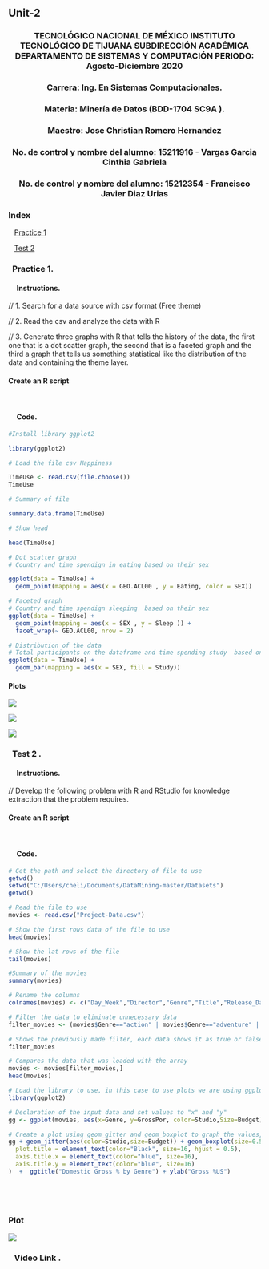 ## Unit-2


### <p align="center" > TECNOLÓGICO NACIONAL DE MÉXICO INSTITUTO TECNOLÓGICO DE TIJUANA SUBDIRECCIÓN ACADÉMICA DEPARTAMENTO DE SISTEMAS Y COMPUTACIÓN PERIODO: Agosto-Diciembre  2020</p>

###  <p align="center">  Carrera: Ing. En Sistemas Computacionales. 
### <p align="center"> Materia: 	Minería de Datos  (BDD-1704 SC9A	).</p>

### <p align="center">  Maestro: Jose Christian Romero Hernandez	</p>
### <p align="center">  No. de control y nombre del alumno: 15211916 - Vargas Garcia Cinthia Gabriela</p>
### <p align="center">  No. de control y nombre del alumno: 15212354 - Francisco Javier Diaz Urias </p>

### Index
&nbsp;&nbsp;&nbsp;[Practice 1](#practice-1)  

&nbsp;&nbsp;&nbsp;[Test 2](#Test-2)  

### &nbsp;&nbsp;Practice 1.

#### &nbsp;&nbsp;&nbsp;&nbsp; Instructions.

// 1. Search for a data source with csv format (Free theme)

// 2. Read the csv and analyze the data with R

// 3. Generate three graphs with R that tells the history of the data, the first one that is a dot scatter graph, the second that is a faceted graph and the third a graph that tells us something statistical like the distribution of the data and containing the theme layer.
   


               
#### Create an R script 
     
</br>

#### &nbsp;&nbsp;&nbsp;&nbsp; Code.

``` R
#Install library ggplot2

library(ggplot2)

# Load the file csv Happiness

TimeUse <- read.csv(file.choose())
TimeUse

# Summary of file 

summary.data.frame(TimeUse)

# Show head 

head(TimeUse)

# Dot scatter graph
# Country and time spendign in eating based on their sex

ggplot(data = TimeUse) +
  geom_point(mapping = aes(x = GEO.ACL00 , y = Eating, color = SEX))

# Faceted graph
# Country and time spendign sleeping  based on their sex
ggplot(data = TimeUse) +
  geom_point(mapping = aes(x = SEX , y = Sleep )) +
  facet_wrap(~ GEO.ACL00, nrow = 2)

# Distribution of the data
# Total participants on the dataframe and time spending study  based on their sex
ggplot(data = TimeUse) +
  geom_bar(mapping = aes(x = SEX, fill = Study))

```


#### Plots


![](https://github.com/CinthiaBV/DataMining/blob/Unit-2/puntos.JPG?raw=true)

![](https://github.com/CinthiaBV/DataMining/blob/Unit-2/facetas.JPG?raw=true)

![](https://github.com/CinthiaBV/DataMining/blob/Unit-2/distribucion.JPG?raw=true)

### &nbsp;&nbsp;Test 2 .

#### &nbsp;&nbsp;&nbsp;&nbsp; Instructions.

// Develop the following problem with R and RStudio for knowledge extraction
that the problem requires.

               
#### Create an R script 
     
</br>

#### &nbsp;&nbsp;&nbsp;&nbsp; Code.

``` R
# Get the path and select the directory of file to use
getwd()
setwd("C:/Users/cheli/Documents/DataMining-master/Datasets")
getwd()

# Read the file to use
movies <- read.csv("Project-Data.csv")

# Show the first rows data of the file to use
head(movies)

# Show the lat rows of the file
tail(movies)

#Summary of the movies
summary(movies)

# Rename the columns 
colnames(movies) <- c("Day_Week","Director","Genre","Title","Release_Date","Studio","Adjusted Gross","Budget","Gross","IMDb_Rating","MovieLens_Rating","Overseas","Overseas%","Profit","Profit%","Runtime","US","GrossPor")

# Filter the data to eliminate unnecessary data
filter_movies <- (movies$Genre=="action" | movies$Genre=="adventure" | movies$Genre=="animation" | movies$Genre=="comedy" | movies$Genre=="drama") & (movies$Studio=="Buena Vista Studios" | movies$Studio=="Fox" | movies$Studio=="Paramount Pictures" | movies$Studio=="Sony" | movies$Studio=="Universal" | movies$Studio=="WB")

# Shows the previously made filter, each data shows it as true or false
filter_movies 

# Compares the data that was loaded with the array 
movies <- movies[filter_movies,]
head(movies)

# Load the library to use, in this case to use plots we are using ggplot2
library(ggplot2) 

# Declaration of the input data and set values to "x" and "y"
gg <- ggplot(movies, aes(x=Genre, y=GrossPor, color=Studio,Size=Budget))

# Create a plot using geom_gitter and geom_boxplot to graph the values, also customize the plot the closet thing to the example
gg + geom_jitter(aes(color=Studio,size=Budget)) + geom_boxplot(size=0.5,alpha=0.5,color="Black",outlier.shape = NA)+ theme(
  plot.title = element_text(color="Black", size=16, hjust = 0.5),
  axis.title.x = element_text(color="blue", size=16),
  axis.title.y = element_text(color="blue", size=16)
)  +  ggtitle("Domestic Gross % by Genre") + ylab("Gross %US")  






```

### Plot

![](https://github.com/CinthiaBV/DataMining/blob/Unit-2/Unit-2/Image/183771764_1152345595188409_6233300732558023209_n.png?raw=true)

### &nbsp;&nbsp; Video Link .
